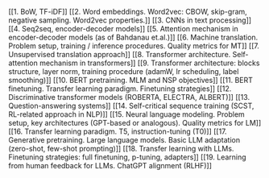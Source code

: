 [[1. BoW, TF-iDF]]
[[2. Word embeddings. Word2vec: CBOW, skip-gram, negative sampling. Word2vec properties.]]
[[3. CNNs in text processing]]
[[4. Seq2seq, encoder-decoder models]]
[[5. Attention mechanism in encoder-decoder models (as of Bahdanau et.al.)]]
[[6. Machine translation. Problem setup, training / inference procedures. Quality metrics for MT]]
[[7. Unsupervised translation approach]]
[[8. Transformer architecture. Self-attention mechanism in transformers]]
[[9. Transformer architecture: blocks structure, layer norm, training procedure (adamW, lr scheduling, label smoothing)]]
[[10. BERT pretraining. MLM and NSP objectives]]
[[11. BERT finetuning. Transfer learning paradigm. Finetuning strategies]]
[[12. Discriminative transformer models (ROBERTA, ELECTRA, ALBERT)]]
[[13. Question-answering systems]]
[[14. Self-critical sequence training (SCST, RL-related approach in NLP)]]
[[15. Neural language modeling. Problem setup, key architectures (GPT-based or analogous). Quality metrics for LM]]
[[16. Transfer learning paradigm. T5, instruction-tuning (T0)]]
[[17. Generative pretraining. Large language models. Basic LLM adaptation (zero-shot, few-shot prompting)]]
[[18. Transfer learning with LLMs. Finetuning strategies: full finetuning, p-tuning, adapters]]
[[19. Learning from human feedback for LLMs. ChatGPT alignment (RLHF)]]